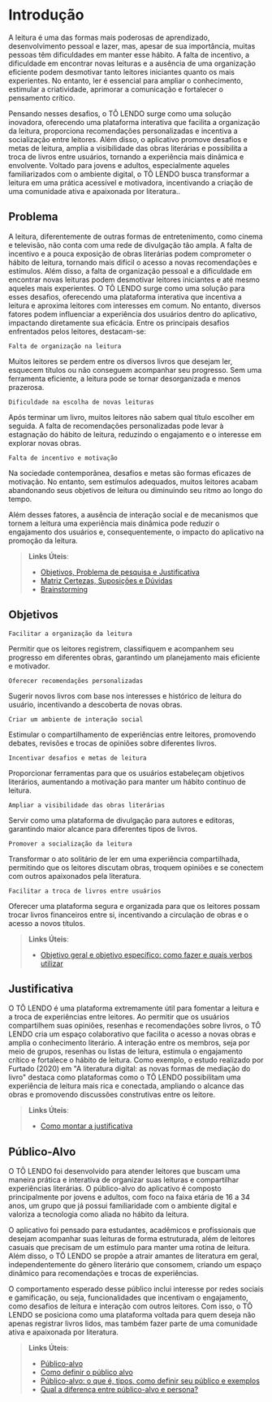 # Introdução

A leitura é uma das formas mais poderosas de aprendizado, desenvolvimento pessoal e lazer, mas, apesar de sua importância, muitas pessoas têm dificuldades em manter esse hábito. A falta de incentivo, a dificuldade em encontrar novas leituras e a ausência de uma organização eficiente podem desmotivar tanto leitores iniciantes quanto os mais experientes. No entanto, ler é essencial para ampliar o conhecimento, estimular a criatividade, aprimorar a comunicação e fortalecer o pensamento crítico. 

Pensando nesses desafios, o TÔ LENDO surge como uma solução inovadora, oferecendo uma plataforma interativa que facilita a organização da leitura, proporciona recomendações personalizadas e incentiva a socialização entre leitores. Além disso, o aplicativo promove desafios e metas de leitura, amplia a visibilidade das obras literárias e possibilita a troca de livros entre usuários, tornando a experiência mais dinâmica e envolvente. Voltado para jovens e adultos, especialmente aqueles familiarizados com o ambiente digital, o TÔ LENDO busca transformar a leitura em uma prática acessível e motivadora, incentivando a criação de uma comunidade ativa e apaixonada por literatura..

## Problema

A leitura, diferentemente de outras formas de entretenimento, como cinema e televisão, não conta com uma rede de divulgação tão ampla. A falta de incentivo e a pouca exposição de obras literárias podem comprometer o hábito de leitura, tornando mais difícil o acesso a novas recomendações e estímulos. Além disso, a falta de organização pessoal e a dificuldade em encontrar novas leituras podem desmotivar leitores iniciantes e até mesmo aqueles mais experientes.
O TÔ LENDO surge como uma solução para esses desafios, oferecendo uma plataforma interativa que incentiva a leitura e aproxima leitores com interesses em comum. No entanto, diversos fatores podem influenciar a experiência dos usuários dentro do aplicativo, impactando diretamente sua eficácia. Entre os principais desafios enfrentados pelos leitores, destacam-se:

`Falta de organização na leitura`

Muitos leitores se perdem entre os diversos livros que desejam ler, esquecem títulos ou não conseguem acompanhar seu progresso. Sem uma ferramenta eficiente, a leitura pode se tornar desorganizada e menos prazerosa.

`Dificuldade na escolha de novas leituras`

Após terminar um livro, muitos leitores não sabem qual título escolher em seguida. A falta de recomendações personalizadas pode levar à estagnação do hábito de leitura, reduzindo o engajamento e o interesse em explorar novas obras.

`Falta de incentivo e motivação`

Na sociedade contemporânea, desafios e metas são formas eficazes de motivação. No entanto, sem estímulos adequados, muitos leitores acabam abandonando seus objetivos de leitura ou diminuindo seu ritmo ao longo do tempo.

Além desses fatores, a ausência de interação social e de mecanismos que tornem a leitura uma experiência mais dinâmica pode reduzir o engajamento dos usuários e, consequentemente, o impacto do aplicativo na promoção da leitura.


> **Links Úteis**:
> - [Objetivos, Problema de pesquisa e Justificativa](https://medium.com/@versioparole/objetivos-problema-de-pesquisa-e-justificativa-c98c8233b9c3)
> - [Matriz Certezas, Suposições e Dúvidas](https://medium.com/educa%C3%A7%C3%A3o-fora-da-caixa/matriz-certezas-suposi%C3%A7%C3%B5es-e-d%C3%BAvidas-fa2263633655)
> - [Brainstorming](https://www.euax.com.br/2018/09/brainstorming/)

## Objetivos

`Facilitar a organização da leitura`

Permitir que os leitores registrem, classifiquem e acompanhem seu progresso em diferentes obras, garantindo um planejamento mais eficiente e motivador.

`Oferecer recomendações personalizadas`

Sugerir novos livros com base nos interesses e histórico de leitura do usuário, incentivando a descoberta de novas obras.

`Criar um ambiente de interação social`

Estimular o compartilhamento de experiências entre leitores, promovendo debates, revisões e trocas de opiniões sobre diferentes livros.

`Incentivar desafios e metas de leitura`

Proporcionar ferramentas para que os usuários estabeleçam objetivos literários, aumentando a motivação para manter um hábito contínuo de leitura.

`Ampliar a visibilidade das obras literárias`

Servir como uma plataforma de divulgação para autores e editoras, garantindo maior alcance para diferentes tipos de livros.

`Promover a socialização da leitura`

Transformar o ato solitário de ler em uma experiência compartilhada, permitindo que os leitores discutam obras, troquem opiniões e se conectem com outros apaixonados pela literatura.

`Facilitar a troca de livros entre usuários`

Oferecer uma plataforma segura e organizada para que os leitores possam trocar livros financeiros entre si, incentivando a circulação de obras e o acesso a novos títulos.

> **Links Úteis**:
> - [Objetivo geral e objetivo específico: como fazer e quais verbos utilizar](https://blog.mettzer.com/diferenca-entre-objetivo-geral-e-objetivo-especifico/)

## Justificativa

O TÔ LENDO é uma plataforma extremamente útil para fomentar a leitura e a troca de experiências entre leitores. Ao permitir que os usuários compartilhem suas opiniões, resenhas e recomendações sobre livros, o TÔ LENDO cria um espaço colaborativo que facilita o acesso a novas obras e amplia o conhecimento literário. A interação entre os membros, seja por meio de grupos, resenhas ou listas de leitura, estimula o engajamento crítico e fortalece o hábito de leitura. Como exemplo, o estudo realizado por Furtado (2020) em "A literatura digital: as novas formas de mediação do livro" destaca como plataformas como o TÔ LENDO possibilitam uma experiência de leitura mais rica e conectada, ampliando o alcance das obras e promovendo discussões construtivas entre os leitore. 


> **Links Úteis**:
> - [Como montar a justificativa](https://guiadamonografia.com.br/como-montar-justificativa-do-tcc/)

## Público-Alvo

O TÔ LENDO foi desenvolvido para atender leitores que buscam uma maneira prática e interativa de organizar suas leituras e compartilhar experiências literárias. O público-alvo do aplicativo é composto principalmente por jovens e adultos, com foco na faixa etária de 16 a 34 anos, um grupo que já possui familiaridade com o ambiente digital e valoriza a tecnologia como aliada no hábito da leitura.

O aplicativo foi pensado para estudantes, acadêmicos e profissionais que desejam acompanhar suas leituras de forma estruturada, além de leitores casuais que precisam de um estímulo para manter uma rotina de leitura. Além disso, o TÔ LENDO se propõe a atrair amantes de literatura em geral, independentemente do gênero literário que consomem, criando um espaço dinâmico para recomendações e trocas de experiências.

O comportamento esperado desse público inclui interesse por redes sociais e gamificação, ou seja, funcionalidades que incentivam o engajamento, como desafios de leitura e interação com outros leitores. Com isso, o TÔ LENDO se posiciona como uma plataforma voltada para quem deseja não apenas registrar livros lidos, mas também fazer parte de uma comunidade ativa e apaixonada por literatura.


> **Links Úteis**:
> - [Público-alvo](https://blog.hotmart.com/pt-br/publico-alvo/)
> - [Como definir o público alvo](https://exame.com/pme/5-dicas-essenciais-para-definir-o-publico-alvo-do-seu-negocio/)
> - [Público-alvo: o que é, tipos, como definir seu público e exemplos](https://klickpages.com.br/blog/publico-alvo-o-que-e/)
> - [Qual a diferença entre público-alvo e persona?](https://rockcontent.com/blog/diferenca-publico-alvo-e-persona/)
